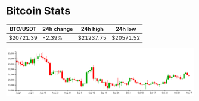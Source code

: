 # Bitcoin Stats

BTC/USDT|24h change|24h high|24h low|
|---|---|---|---|
|$20721.39|-2.39%|$21237.75|$20571.52|

<img src="./chart.svg">
